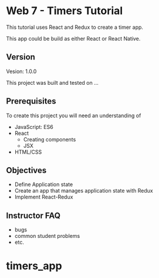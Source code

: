 # Web 7 - Timers Tutorial

This tutorial uses React and Redux to create a timer app. 

This app could be build as either React or React Native. 

## Version 

Vesion: 1.0.0

This project was built and tested on ...

## Prerequisites

To create this project you will need an understanding of 

- JavaScript: ES6
- React
  - Creating components 
  - JSX
- HTML/CSS

## Objectives 

- Define Application state
- Create an app that manages application state with Redux
- Implement React-Redux

## Instructor FAQ

- bugs
- common student problems 
- etc. 
# timers_app
